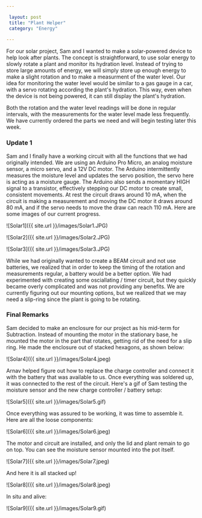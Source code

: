 ```yaml
---

 layout: post
 title: "Plant Helper"
 category: "Energy"
 
---
```


For our solar project, Sam and I wanted to make a solar-powered device to help look after plants. The concept is straightforward, to use solar energy to slowly rotate a plant and monitor its hydration level. Instead of trying to store large amounts of energy, we will simply store up enough energy to make a slight rotation and to make a measurment of the water level. Our idea for monitoring the water level would be similar to a gas gauge in a car, with a servo rotating according the plant's hydration. This way, even when the device is not being powered, it can still display the plant's hydration. 

Both the rotation and the water level readings will be done in regular intervals, with the measurements for the water level made less frequently. We have currently ordered the parts we need and will begin testing later this week. 

### Update 1

Sam and I finally have a working circuit with all the functions that we had originally intended. We are using an Arduino Pro Micro, an analog moisture sensor, a micro servo, and a 12V DC motor. The Arduino intermittently measures the moisture level and updates the servo position, the servo here is acting as a moisture gauge. The Arduino also sends a momentary HIGH signal to a transistor, effectively stepping our DC motor to create small, consistent movements. At rest the circuit draws around 10 mA, when the circuit is making a measurement and moving the DC motor it draws around 80 mA, and if the servo needs to move the draw can reach 110 mA. Here are some images of our current progress.


![Solar1]({{ site.url }}/images/Solar1.JPG)

![Solar2]({{ site.url }}/images/Solar2.JPG)

![Solar3]({{ site.url }}/images/Solar3.JPG)

While we had originally wanted to create a BEAM circuit and not use batteries, we realized that in order to keep the timing of the rotation and measurements regular, a battery would be a better option. We had experimented with creating some osciallating / timer circuit, but they quickly became overly complicated and was not providing any benefits. We are currently figuring out our mounting options, but we realized that we may need a slip-ring since the plant is going to be rotating. 

### Final Remarks

Sam decided to make an enclosure for our project as his mid-term for Subtraction. Instead of mounting the motor in the stationary base, he mounted the motor in the part that rotates, getting rid of the need for a slip ring. He made the enclosure out of stacked hexagons, as shown below:

![Solar4]({{ site.url }}/images/Solar4.jpeg)

Arnav helped figure out how to replace the charge controller and connect it with the battery that was available to us. Once everything was soldered up, it was connected to the rest of the circuit. Here's a gif of Sam testing the moisture sensor and the new charge controller / battery setup:

![Solar5]({{ site.url }}/images/Solar5.gif)

Once everything was assured to be working, it was time to assemble it. Here are all the loose components:

![Solar6]({{ site.url }}/images/Solar6.jpeg)

The motor and circuit are installed, and only the lid and plant remain to go on top. You can see the moisture sensor mounted into the pot itself. 

![Solar7]({{ site.url }}/images/Solar7.jpeg)

And here it is all stacked up!

![Solar8]({{ site.url }}/images/Solar8.jpeg)

In situ and alive:

![Solar9]({{ site.url }}/images/Solar9.gif)










